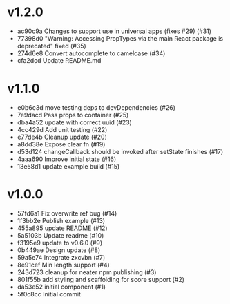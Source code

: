 # v1.2.0
* ac90c9a Changes to support use in universal apps (fixes #29) (#31)
* 77398d0 "Warning: Accessing PropTypes via the main React package is deprecated" fixed (#35)
* 274d6e8 Convert autocomplete to camelcase (#34)
* cfa2dcd Update README.md

# v1.1.0
* e0b6c3d move testing deps to devDependencies (#26)
* 7e9dacd Pass props to container (#25)
* dba4a52 update with correct uuid (#23)
* 4cc429d Add unit testing (#22)
* e77de4b Cleanup update (#20)
* a8dd38e Expose clear fn (#19)
* d53d124 changeCallback should be invoked after setState finishes (#17)
* 4aaa690 Improve initial state (#16)
* 13e58d1 update example build (#15)

# v1.0.0
* 57fd6a1 Fix overwrite ref bug (#14)
* 1f3bb2e Publish example (#13)
* 455a895 update README (#12)
* 5a5103b Update readme (#10)
* f3195e9 update to v0.6.0 (#9)
* 0b449ae Design update (#8)
* 59a5e74 Integrate zxcvbn (#7)
* 8e91cef Min length support (#4)
* 243d723 cleanup for neater npm publishing (#3)
* 801f55b add styling and scaffolding for score support (#2)
* da53e52 initial component (#1)
* 5f0c8cc Initial commit
